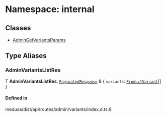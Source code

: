 # Namespace: internal

## Classes

- [AdminGetVariantsParams](../classes/internal-30.AdminGetVariantsParams.md)

## Type Aliases

### AdminVariantsListRes

Ƭ **AdminVariantsListRes**: [`PaginatedResponse`](internal-2.md#paginatedresponse) & { `variants`: [`ProductVariant`](../classes/internal.ProductVariant.md)[]  }

#### Defined in

medusa/dist/api/routes/admin/variants/index.d.ts:9
